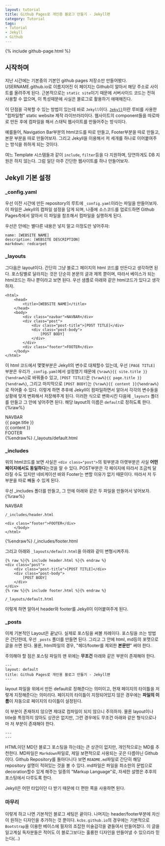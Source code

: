 ```yaml
---
layout: tutorial
title: Github Pages로 개인용 블로그 만들기 - Jekyll편
category: Tutorial
tags:
- Tutorial
- Jekyll
- Github
---
```


{% include github-page.html %}

## 시작하며

지난 시간에는 기본중의 기본인 github pages 저장소만 만들어봤다. USERNAME.github.io로 이름지어진 이 페이지는 Github이 알아서 해당 주소로 사이트를 올려주게 된다. 근본적으로는 `static site`이기 때문에 서버사이드 코드는 전혀 사용할 수 없으며, 이 특성때문에 사실은 블로그로 활용하기 애매해진다.

이 단점을 극복할 수 있는 방법이 있는데 바로 `Jekyll`이다. <a href="http://jekyllrb.com/">`Jekyll`</a>이란 루비를 사용한 "컴파일형" static website 제작 라이브러리이다. 웹사이트의 component들을 따로따로 만든 후에 컴파일을 해서 스태틱 웹사이트를 만들어주는 방식이다.

예를들어, Navigation Bar부분의 html코드를 따로 만들고, Footer부분을 따로 만들고, 본문 부분을 따로 만들어보자. 그리고 Jekyll을 이용해서 저 세개를 하나로 이어붙여주는 방식을 취하게 되는 것이다.

여느 Template 시스템들과 같이 `include`, `filter`등을 다 지원하며, 당연하게도 DB 지원은 하지 않는다. 그럼 일단 아주 간단한 웹사이트를 하나 만들어보자.

## Jekyll 기본 설정

### _config.yaml
우선 이전 시간에 만든 repository의 루트에 `_config.yaml`이라는 파일을 만들어보자. 이 파일은 Jekyll의 컴파일 설정을 담게 되며, 나중에 소스코드를 업로드하면 Github Pages측에서 알아서 이 파일을 참조해서 컴파일을 실행하게 된다.

우선은 안에는 별다른 내용은 넣지 말고 이정도만 넣어주자:

    name: [WEBSITE NAME]
    description: [WEBSITE DESCRIPTION]
    markdown: redcarpet

### _layouts
그다음은 layout이다. 간단히 그냥 블로그 페이지의 html 코드를 만든다고 생각하면 된다. 포스팅별로 달라지는 것은 단순히 본문의 글과 제목 뿐이며, 따라서 베이스가 되는 html코드는 하나 뿐이라고 보면 된다. 우선 샘플로 아래와 같은 html코드가 있다고 생각하자.

	<html>
		<head>
			<title>[WEBSITE NAME]</title>
		</head>
		<body>
			<div class="navbar">NAVBAR</div>
			<div class="post">
				<div class="post-title">[POST TITLE]</div>
				<div class="post-body">
					[POST BODY]
				</div>
			</div>
			<div class="footer">FOOTER</div>
		</body>
	</html>

이 html 코드에서 몇몇부분은 Jekyll의 변수로 대체할수 있는데, 우선 `[PAGE TITLE]` 부분은 우리가 `_config.yaml`에서 설정했기 때문에 `{%raw%}{{ site.title }}{%endraw%}`로 바꿔줄수 있고, `[POST TITLE]`은 `{%raw%}{{ page.title }}{%endraw%}`, 그리고 마지막으로 `[POST BODY]`는 `{%raw%}{{ content }}{%endraw%}` 로 적어줄 수 있다. 이렇게 하면 추후에 Jekyll이 컴파일하면서 알아서 각각의 변수들을 상황에 맞게 변화해서 저장해주게 된다. 이러한 식으로 변화시킨 다음에 `_layouts` 폴더를 만들고 그 안에 넣어주면 된다. 해당 layout의 이름은 `default`로 정하도록 한다.
{%raw%}
	<html>
		<head>
			<title>{{ site.title }}</title>
		</head>
		<body>
			<div class="navbar">NAVBAR</div>
			<div class="post">
				<div class="post-title">{{ page.title }}</div>
				<div class="post-body">
					{{ content }}
				</div>
			</div>
			<div class="footer">FOOTER</div>
		</body>
	</html>
{%endraw%}
	/_layouts/default.html

### _includes

위의 html코드를 보면 사실은 `<div class="post">`의 윗부분과 아랫부분은 사실 **어떤 페이지에서도 동일하다**는것을 알 수 있다. POST부분은 각 페이지에 따라서 조금씩 달라질 수도 있지만 네비게이션 바와 Footer는 변할 이유가 없기 때문이다. 따라서 저 두 부분을 따로 빼둘 수 있게 된다.

우선 _includes 폴더를 만들고, 그 안에 아래와 같은 두 파일을 만들어서 넣어보자.
{%raw%}
	<html>
		<head>
			<title>{{ site.title }}</title>
		</head>
		<body>
			<div class="navbar">NAVBAR</div>
	
	/_includes/header.html

	<div class="footer">FOOTER</div>
		</body>
	</html>
{%endraw%}
	/_includes/footer.html

그리고 아래와 `_layouts/default.html`을 아래와 같이 변형시켜주자.

	{% raw %}{% include header.html %}{% endraw %}
	<div class="post">
		<div class="post-title">[POST TITLE]</div>
		<div class="post-body">
			[POST BODY]
		</div>
	</div>
	{% raw %}{% include footer.html %}{% endraw %}

	/_layouts/default.html

이렇게 하면 알아서 header와 footer를 Jekyll이 이어붙여주게 된다.

### _posts

이제 기본적인 Layout은 끝났다. 실제로 포스팅을 써볼 차례이다. 포스팅을 쓰는 방법은 간단한데, 우선 `_posts` 폴더를 만들면 된다. 그리고 그 안에 html, md등의 포맷으로 글을 쓰면 된다. 물론, html파일의 경우, "헤더/footer를 제외한 **본문만**" 써야 한다.

주의해야 할 점은 포스팅 파일의 맨 위에는 **무조건** 아래와 같은 부분이 존재해야 한다.

	---
	layout: default
	title: Github Pages로 개인용 블로그 만들기 - Jekyll편
	---

layout 파일을 위에서 만든 default로 정해준다는 의미이고, 현재 페이지의 타이틀을 저렇게 지정해준다는 의미리다. 페이지의 타이틀이 지정되어있지 않은 경우에는 **파일의 이름**이 자동으로 페이지의 타이틀이 설정된다.

이 부분이 존재하지 않으면 제대로 컴파일이 되지 않으니 주의하자. 물론 layout이나 title을 특정하지 않아도 상관은 없지만, 그런 경우에도 무조건 아래와 같은 형식으로나마 저 부분이 존재해야 한다.

	---
	---

HTML이던 MD던 블로그 포스팅을 하는데는 큰 상관이 없지만, 개인적으로는 MD를 추천한다. MD파일은 `Markdown`파일로, 제일 보편적으로 사용되는 곳은 다름아닌 Github이다. Github Repository를 돌아다니다 보면 `README.md`파일로 간단히 해당 repository 설명이 적혀있는 것을 볼 수 있다. md파일은 파일을 최소한의 문법으로 decoration할수 있게 해주는 일종의 "Markup Language"로, 자세한 설명은 추후의 포스팅에서 다루도록 한다.

Jekyll은 어떤 타입이던 다 받기 때문에 더 편한 쪽을 사용하면 된다.

### 마무리

이렇게 하고 나면 기본적인 블로그 세팅은 끝이다. 나머지는 header/footer부분에 자신이 원하는 디자인을 추가하는 것 뿐이다. `kcbs.github.io`의 경우에는 기본적으로 `Bootstrap`을 이용한 베이스에 필자의 조잡한 미술감각을 곁들여서 만들어졌다. 이 글을 일고계실 독자분들은 적어도 이 블로그보다는 훌륭한 디자인을 만들어낼 수 있으리라 믿는다(...)